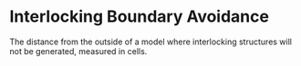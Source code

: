 Interlocking Boundary Avoidance
====
The distance from the outside of a model where interlocking structures will not be generated, measured in cells.